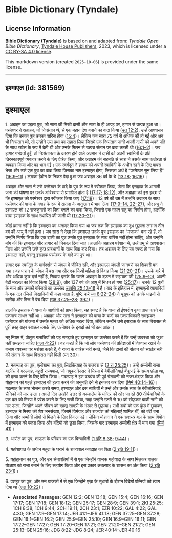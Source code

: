 # Bible Dictionary (Tyndale)

## License Information

**Bible Dictionary (Tyndale)** is based on and adapted from: _Tyndale Open Bible Dictionary_, [Tyndale House Publishers](https://tyndaleopenresources.com/), 2023, which is licensed under a [CC BY-SA 4.0 license](https://creativecommons.org/licenses/by-sa/4.0/legalcode.en).

This markdown version (created `2025-10-06`) is provided under the same license.



--------------------------------

## इश्माएल (id: 381569)

इश्माएल
=======

1\. अब्राहम का पहला पुत्र, जो सारा की मिस्री दासी और सारा के ही आग्रह पर, हागार से उत्पन्न हुआ था। परमेश्वर ने अब्राहम, जो निःसंतान थे, से एक महान देश बनाने का वादा किया ([उत 12:2](https://ref.ly/Gen12:2)), उन्हें आश्वासन दिया कि उनका पुत्र उनका वारिस होगा ([15:4](https://ref.ly/Gen15:4))। लेकिन जब सारा 75 वर्ष से अधिक की हो गईं और अब भी निःसंतान थीं, तो उन्होंने उस प्रथा का सहारा लिया जिसमें एक निःसंतान पत्नी अपनी दासी को अपने पति के साथ रखैल के रूप में देती थी और उनके मिलन से उत्पन्न संतान पर दावा करती थी ([16:1–2](https://ref.ly/Gen16:1-Gen16:2))। जब हागार गर्भवती हुईं, तो निःसंतानता के कारण होने वाले अपमान ने दासी को अपनी स्वामिनी के प्रति तिरस्कारपूर्ण व्यवहार करने के लिए प्रेरित किया, और अब्राहम की सहमति से सारा ने उसके साथ कठोरता से व्यवहार किया और वह भाग गई। एक स्वर्गदूत ने हागार को अपनी स्वामिनी के अधीन रहने के लिए वापस भेजा और उसे एक पुत्र का वादा किया जिसका नाम इश्माएल होगा, जिसका अर्थ है “परमेश्वर सुन लिया हैं” ([16:9–11](https://ref.ly/Gen16:9-Gen16:11))। लड़का हेब्रोन के निकट पैदा हुआ जब अब्राहम 86 वर्ष के थे ([13:18](https://ref.ly/Gen13:18); [16:16](https://ref.ly/Gen16:16))।

अब्राहम और सारा ने उसे परमेश्वर के वादे के पुत्र के रूप में स्वीकार किया, जैसा कि इसहाक के आगामी जन्म की घोषणा पर उनके अविश्वास से प्रमाणित होता है ([17:17](https://ref.ly/Gen17:17); [18:12](https://ref.ly/Gen18:12)), और अब्राहम की इस इच्छा से कि इश्माएल को परमेश्वर द्वारा स्वीकार किया जाए ([17:18](https://ref.ly/Gen17:18))। 13 वर्ष की उम्र में उन्होंने अब्राहम के साथ परमेश्वर की वाचा के गवाह के रूप में खतना के अनुष्ठान में भाग लिया ([17:9–14, 22–27](https://ref.ly/Gen17:9-Gen17:14,Gen17:22-Gen17:27)), और प्रभु ने इश्माएल को 12 राजकुमारों का पिता बनाने का वादा किया, जिससे एक महान राष्ट्र का निर्माण होगा, हालाँकि वाचा इसहाक के साथ स्थापित की जानी थी ([17:20–21](https://ref.ly/Gen17:20-Gen17:21))। 

कोई प्रमाण नहीं है कि इश्माएल का अनादर किया गया था जब तक कि इसहाक का दूध छुड़ाना लगभग तीन वर्ष की आयु में नहीं हुआ। जब सारा ने देखा कि इश्माएल उनके पुत्र इसहाक का "मजाक" बना रहे हैं, तो उन्होंने निर्णय लिया कि एक दासी का पुत्र उनके पुत्र इसहाक के साथ वारिस नहीं होना चाहिए, और उन्होंने मांग की कि इश्माएल और हागार को निकाल दिया जाए। हालांकि अब्राहम परेशान थे, उन्हें प्रभु से आश्वासन मिला और उन्होंने उन्हें कुछ प्रावधानों के साथ विदा कर दिया। तब अब्राहम के लिए यह स्पष्ट हो गया कि इश्माएल नहीं, परन्तु इसहाक परमेश्वर के वादे का पुत्र था।

हागार एक स्वर्गदूत के मार्गदर्शन से जंगल में जीवित रहीं, और इश्माएल जंगली जानवरों का शिकारी बन गया। वह पारान के जंगल में बस गया और एक मिस्री महिला से विवाह किया ([21:20–21](https://ref.ly/Gen21:20-Gen21:21))। उसके बारे में और अधिक कुछ दर्ज नहीं है, सिवाय इसके कि उसने अब्राहम के दफन में सहायता की ([25:9–10](https://ref.ly/Gen25:9-Gen25:10)), अपनी बेटी महलत का विवाह किया ([28:9](https://ref.ly/Gen28:9)), और 137 वर्ष की आयु में निधन हो गया ([25:17](https://ref.ly/Gen25:17))। उनके 12 पुत्रों के नाम और उनकी बस्तियों का उल्लेख [उत्पत्ति 25:13–16](https://ref.ly/Gen25:13-Gen25:16) में है। बाद के इतिहास में, इश्माएली व्यापारियों के एक दल (जिन्हें मिद्यानियों भी कहा जाता है, पुष्टि करें [न्या 8:22–24](https://ref.ly/Judg8:22-Judg8:24)) ने यूसुफ को उनके भाइयों से खरीदा और मिस्र में बेच दिया ([उत 37:25–28](https://ref.ly/Gen37:25-Gen37:28); [39:1](https://ref.ly/Gen39:1))।

हालांकि इसहाक ने वाचा के आशीषों को प्राप्त किया, यह स्पष्ट है कि वाचा ही ईश्वरीय कृपा प्राप्त करने का एकमात्र साधन नहीं था। अब्राहम और सारा ने इश्माएल को वाचा के वादों का उत्तराधिकारी समझकर परमेश्वर की योजना में उसके महत्व को अधिक महत्व दिया, लेकिन उन्होंने उसे इसहाक के साथ विरासत से पूरी तरह बाहर रखकर उसके लिए परमेश्वर के इरादों को भी कम आंका।

नए नियम में, पौलुस गलातियों को यह समझाते हुए इश्माएल का उल्लेख करते हैं कि उन्हें व्यवस्था को जूआ नहीं समझना चाहिए ([गला 4:22](https://ref.ly/Gal4:22))। वह कहते हैं कि जो लोग परमेश्वर की प्रतिज्ञाओं में विश्वास रखने के बजाय व्यवस्था पर भरोसा करते हैं, वे राज्य के वारिस नहीं बनते, जैसे कि दासी की संतान को स्वतंत्र स्त्री की संतान के साथ विरासत नहीं मिली (पद [30](https://ref.ly/Gal4:30))।

2\. नतन्याह का पुत्र, एलीशामा का पुत्र, सिदकिय्याह के राजवंश से ([2 रा 25:25](https://ref.ly/2Kgs25:25))। उन्हें अम्मोनी राजा बालीस ने गदल्याह, यहूदी राज्यपाल, जो नबूकदनेस्सर ने मिस्पा में बेबीलोनियाई बँधुआई के समय छोड़ा था, की हत्या करने के लिए प्रेरित किया। गदल्याह ने इस षड्यंत्र की पूर्व चेतावनी को नजरअंदाज किया और योहानान को पहले इश्माएल की हत्या करने की अनुमति देने से इनकार कर दिया ([यिर्म 40:14–16](https://ref.ly/Jer40:14-Jer40:16))। गदल्याह के साथ भोजन करते समय, इश्माएल और दस साथियों ने उन्हें और उनके साथ के बेबीलोनियाई सैनिकों को मार डाला। अगले दिन उन्होंने उत्तर से यरूशलेम के मन्दिर की ओर जा रहे 80 तीर्थयात्रियों के एक दल को मिस्पा में प्रवेश करने के लिए राजी किया, जहां उन्होंने उनमें से 10 को छोड़कर बाकी सभी को मार डाला, जिन्होंने अपने जीवन को खाद्य सामग्री के भंडार से छुड़ाया। सभी शवों को एक कुंड में छुपाकर, इश्माएल ने मिस्पा की शेष जनसंख्या, जिसमें यिर्मयाह और राजवंश की महिलाएं शामिल थीं, को बंदी बना लिया और अम्मोनी लोगों से मिलने के लिए निकल पड़े। लेकिन योहानान ने एक सशस्त्र बल के साथ गिबोन में इश्माएल को पकड़ लिया और बंदियों को छुड़ा लिया, जिसके बाद इश्माएल अम्मोनी क्षेत्र में भाग गया ([यिर्म 41](https://ref.ly/Jer41:1-Jer41:18))।

3\. आसेल का पुत्र, शाऊल के परिवार का एक बिन्यामिनी ([1 इति 8:38](https://ref.ly/1Chr8:38); [9:44](https://ref.ly/1Chr9:44))।

4\. यहोशापात के अधीन यहूदा के घराने के राज्यपाल जबद्याह का पिता ([2 इति 19:11](https://ref.ly/2Chr19:11))।

5\. यहोहानान का पुत्र, और उन सेनापतियों में से एक जिन्होंने याजक यहोयादा के साथ मिलकर बालक योआश को राजा बनाने के लिए सहयोग किया और इस प्रकार अतल्याह के शासन का अंत किया ([2 इति 23:1](https://ref.ly/2Chr23:1))।

6\. पशहूर का पुत्र, और उन याजकों में से एक जिन्होंने एज्रा के सुधारों के दौरान विदेशी पत्नियों को त्याग दिया था ([एज्रा 10:22](https://ref.ly/Ezra10:22))।

* **Associated Passages:** GEN 12:2; GEN 13:18; GEN 15:4; GEN 16:16; GEN 17:17; GEN 17:18; GEN 18:12; GEN 25:17; GEN 28:9; GEN 39:1; 2KI 25:25; 1CH 8:38; 1CH 9:44; 2CH 19:11; 2CH 23:1; EZR 10:22; GAL 4:22; GAL 4:30; GEN 17:9–GEN 17:14; JER 41:1–JER 41:18; GEN 37:25–GEN 37:28; GEN 16:1–GEN 16:2; GEN 25:9–GEN 25:10; GEN 16:9–GEN 16:11; GEN 17:22–GEN 17:27; GEN 17:20–GEN 17:21; GEN 21:20–GEN 21:21; GEN 25:13–GEN 25:16; JDG 8:22–JDG 8:24; JER 40:14–JER 40:16

